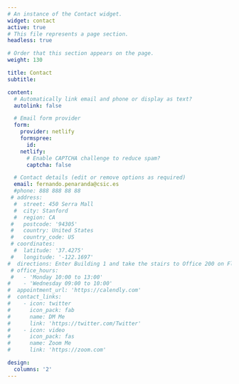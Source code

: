 ```yaml
---
# An instance of the Contact widget.
widget: contact
active: true
# This file represents a page section.
headless: true

# Order that this section appears on the page.
weight: 130

title: Contact
subtitle:

content:
  # Automatically link email and phone or display as text?
  autolink: false

  # Email form provider
  form:
    provider: netlify
    formspree:
      id:
    netlify:
      # Enable CAPTCHA challenge to reduce spam?
      captcha: false

  # Contact details (edit or remove options as required)
  email: fernando.penaranda@csic.es
  #phone: 888 888 88 88
 # address:
  #  street: 450 Serra Mall
  #  city: Stanford
  #  region: CA
 #   postcode: '94305'
 #   country: United States
 #   country_code: US
 # coordinates:
  #  latitude: '37.4275'
 #   longitude: '-122.1697'
#  directions: Enter Building 1 and take the stairs to Office 200 on Floor 2
 # office_hours:
 #   - 'Monday 10:00 to 13:00'
#    - 'Wednesday 09:00 to 10:00'
#  appointment_url: 'https://calendly.com'
#  contact_links:
#    - icon: twitter
#      icon_pack: fab
#      name: DM Me
#      link: 'https://twitter.com/Twitter'
#    - icon: video
#      icon_pack: fas
#      name: Zoom Me
#      link: 'https://zoom.com'

design:
  columns: '2'
---
```

